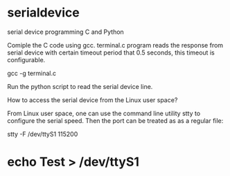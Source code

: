 # serialdevice
serial device programming C and Python

Comiple the C code using gcc.
terminal.c program reads the response from serial device with certain timeout period that 0.5 seconds, this timeout is configurable.

gcc -g terminal.c

Run the python script to read the serial device line.

How to access the serial device from the Linux user space?

From Linux user space, one can use the command line utility stty to configure the serial speed. 
Then the port can be treated as as a regular file:

stty -F /dev/ttyS1 115200
# echo Test > /dev/ttyS1
